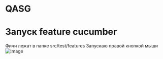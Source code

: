 # QASG

# Запуск feature cucumber 
Фичи лежат в папке src/test/features
Запускаю правой кнопкой мыши
![image](https://user-images.githubusercontent.com/34660410/163065535-24e7d452-4bd4-47bd-a53a-6cc99cf9a668.png)
